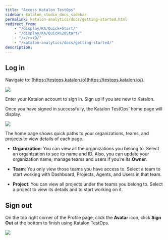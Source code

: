 ```yaml
---
title: "Access Katalon TestOps"
sidebar: katalon_studio_docs_sidebar
permalink: katalon-analytics/docs/getting-started.html
redirect_from:
    - "/display/KA/Quick+Start/"
    - "/display/KA/Quick%20Start/"
    - "/x/rxxO/"
    - "/katalon-analytics/docs/getting-started/"
description:
---
```

## Log in

Navigate to: [https://testops.katalon.io](https://testops.katalon.io/).

![](https://github.com/katalon-studio/docs-images/raw/master/katalon-analytics/docs/login/login_page.png)

Enter your Katalon account to sign in. Sign up if you are new to Katalon.

Once you have signed in successfully, the Katalon TestOps’ home page will display.

![](https://github.com/katalon-studio/docs-images/raw/master/katalon-analytics/docs/login/kt2_home_page_org.png)

The home page shows quick paths to your organizations, teams, and projects to view details of each page.

* **Organization**: You can view all the organizations you belong to. Select an organization to see its name and ID. Also, you can update your organization name, manage teams and users if you’re its **Owner**.

* **Team**: You only view those teams you have access to. Select a team to start working with Dashboard, Projects, Agents, and Users in that team.

* **Project**: You can view all projects under the teams you belong to. Select a project to view its details and to start working on it.

## Sign out

On the top right corner of the Profile page, click the **Avatar** icon, click **Sign Out** at the bottom to finish using Katalon TestOps.

![](https://github.com/katalon-studio/docs-images/raw/master/katalon-analytics/docs/login/kt2_sign_out.png)
